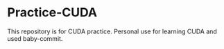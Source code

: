 # Practice-CUDA
This repository is for CUDA practice. Personal use for learning CUDA and used baby-commit.
